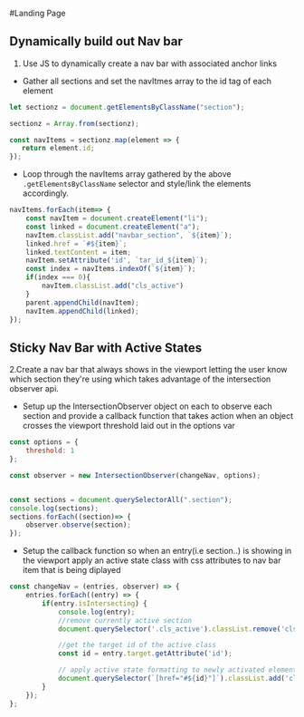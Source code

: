 
#Landing Page


## Dynamically build out Nav bar

1. Use JS to dynamically create a nav bar with associated anchor links

* Gather all sections and set the navItmes array to the id tag of each element
```javascript
let sectionz = document.getElementsByClassName("section");

sectionz = Array.from(sectionz);

const navItems = sectionz.map(element => {
   return element.id;
});
```

* Loop through the navItems array gathered by the above ```
.getElementsByClassName``` selector and style/link the elements 
accordingly.

```javascript
navItems.forEach(item=> {
    const navItem = document.createElement("li");
    const linked = document.createElement("a");
    navItem.classList.add("navbar_section", `${item}`);
    linked.href = `#${item}`;
    linked.textContent = item;
    navItem.setAttribute('id', `tar_id_${item}`);
    const index = navItems.indexOf(`${item}`);
    if(index === 0){
        navItem.classList.add("cls_active")
    }
    parent.appendChild(navItem);
    navItem.appendChild(linked);
});
```

## Sticky Nav Bar with Active States
2.Create a nav bar that always shows in the viewport letting the user know which section they're using which takes advantage of the intersection observer api.

 * Setup up the IntersectionObserver object on each to observe each section and provide a callback function that takes action when an object crosses the viewport threshold laid out in the options var

```javascript
const options = {
    threshold: 1
};

const observer = new IntersectionObserver(changeNav, options);


const sections = document.querySelectorAll(".section");
console.log(sections);
sections.forEach((section)=> {
    observer.observe(section);
});

```

  * Setup the callback function so when an entry(i.e section..) is showing in the viewport apply an active state class with css attributes to nav bar item that is being diplayed

```javascript
const changeNav = (entries, observer) => {
    entries.forEach((entry) => {
        if(entry.isIntersecting) {
            console.log(entry);
            //remove currently active section
            document.querySelector('.cls_active').classList.remove('cls_active');

            //get the target id of the active class
            const id = entry.target.getAttribute('id');

            // apply active state formatting to newly activated element
            document.querySelector(`[href="#${id}"]`).classList.add('cls_active')
        }
    });
};
```